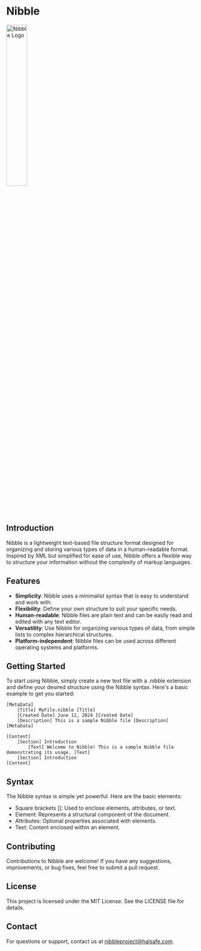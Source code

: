# Nibble
<img src="https://i.imgur.com/iASoFPO.png" alt="Nibble Logo" width="33%">

## Introduction

Nibble is a lightweight text-based file structure format designed for organizing and storing various types of data in a human-readable format. Inspired by XML but simplified for ease of use, Nibble offers a flexible way to structure your information without the complexity of markup languages.

## Features

- **Simplicity**: Nibble uses a minimalist syntax that is easy to understand and work with.
- **Flexibility**: Define your own structure to suit your specific needs.
- **Human-readable**: Nibble files are plain text and can be easily read and edited with any text editor.
- **Versatility**: Use Nibble for organizing various types of data, from simple lists to complex hierarchical structures.
- **Platform-independent**: Nibble files can be used across different operating systems and platforms.

## Getting Started

To start using Nibble, simply create a new text file with a .nibble extension and define your desired structure using the Nibble syntax. Here's a basic example to get you started:

```plaintext
[MetaData]
    [Title] MyFile.nibble [Title]
    [Created Date] June 12, 2024 [Created Date]
    [Description] This is a sample Nibble file [Description]
[MetaData]

[Content]
    [Section] Introduction
        [Text] Welcome to Nibble! This is a sample Nibble file demonstrating its usage. [Text]
    [Section] Introduction
[Content]
```
## Syntax
The Nibble syntax is simple yet powerful. Here are the basic elements:

- Square brackets []: Used to enclose elements, attributes, or text.
- Element: Represents a structural component of the document.
- Attributes: Optional properties associated with elements.
- Text: Content enclosed within an element.

## Contributing
Contributions to Nibble are welcome! If you have any suggestions, improvements, or bug fixes, feel free to submit a pull request.

## License
This project is licensed under the MIT License. See the LICENSE file for details.

## Contact
For questions or support, contact us at nibbleproject@halsafe.com.

